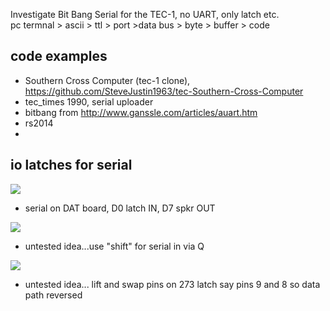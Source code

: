  
Investigate Bit Bang Serial for the TEC-1, no UART, only latch etc.  
pc termnal > ascii > ttl > port >data bus > byte > buffer > code 


## code examples 
* Southern Cross Computer (tec-1 clone), https://github.com/SteveJustin1963/tec-Southern-Cross-Computer
* tec_times 1990, serial uploader
* bitbang from http://www.ganssle.com/articles/auart.htm
* rs2014
* 

## io latches for serial


![](https://github.com/SteveJustin1963/tec-BIT-BANG/blob/master/pics/dat-ser-in2.png)
* serial on DAT board, D0 latch IN, D7 spkr OUT 

![](https://github.com/SteveJustin1963/tec-BIT-BANG/blob/master/pics/another-hack1.png)
* untested idea...use "shift" for serial in via Q  

![](https://github.com/SteveJustin1963/tec-BIT-BANG/blob/master/pics/swap.png)
* untested idea... lift and swap pins on 273 latch say pins 9 and 8 so data path reversed 




 




